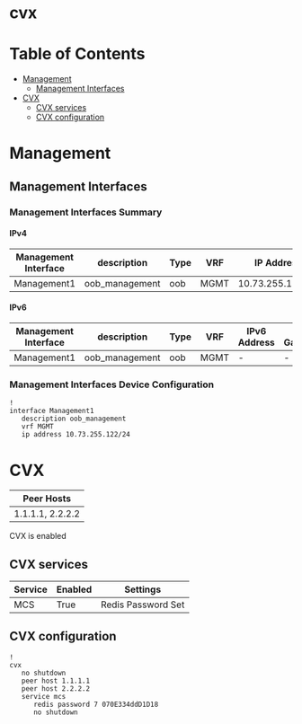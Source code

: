 # cvx
# Table of Contents

- [Management](#management)
  - [Management Interfaces](#management-interfaces)
- [CVX](#cvx)
  - [CVX services](#cvx-services)
  - [CVX configuration](#cvx-configuration)

# Management

## Management Interfaces

### Management Interfaces Summary

#### IPv4

| Management Interface | description | Type | VRF | IP Address | Gateway |
| -------------------- | ----------- | ---- | --- | ---------- | ------- |
| Management1 | oob_management | oob | MGMT | 10.73.255.122/24 | 10.73.255.2 |

#### IPv6

| Management Interface | description | Type | VRF | IPv6 Address | IPv6 Gateway |
| -------------------- | ----------- | ---- | --- | ------------ | ------------ |
| Management1 | oob_management | oob | MGMT | - | - |

### Management Interfaces Device Configuration

```eos
!
interface Management1
   description oob_management
   vrf MGMT
   ip address 10.73.255.122/24
```

# CVX

| Peer Hosts |
| ---------- |
| 1.1.1.1, 2.2.2.2 |

CVX is enabled

## CVX services

| Service | Enabled | Settings |
| ------- | ------- | -------- |
| MCS | True | Redis Password Set |

## CVX configuration

```eos
!
cvx
   no shutdown
   peer host 1.1.1.1
   peer host 2.2.2.2
   service mcs
      redis password 7 070E334ddD1D18
      no shutdown
```
